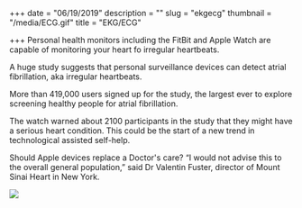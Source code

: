 +++
date = "06/19/2019"
description = ""
slug = "ekgecg"
thumbnail = "/media/ECG.gif"
title = "EKG/ECG"

+++
Personal health monitors including the FitBit and Apple Watch are capable of monitoring your heart fo irregular heartbeats.

A huge study suggests that personal surveillance devices can detect atrial fibrillation, aka irregular heartbeats.

More than 419,000 users signed up for the study, the largest ever to explore screening healthy people for atrial fibrillation.

The watch warned about 2100 participants in the study that they might have a serious heart condition. This could be the start of a new trend in technological assisted self-help.

Should Apple devices replace a Doctor's care? “I would not advise this to the overall general population,” said Dr Valentin Fuster, director of Mount Sinai Heart in New York.

![](/media/ECG.gif)